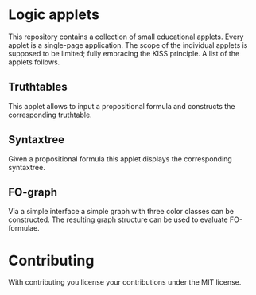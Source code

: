 # Logic applets
This repository contains a collection of small educational applets. Every
applet is a single-page application. The scope of the individual applets is
supposed to be limited; fully embracing the KISS principle. A list of the
applets follows.

## Truthtables
This applet allows to input a propositional formula and constructs the
corresponding truthtable.

## Syntaxtree
Given a propositional formula this applet displays the corresponding
syntaxtree.

## FO-graph
Via a simple interface a simple graph with three color classes can be
constructed. The resulting graph structure can be used to evaluate FO-formulae.

# Contributing
With contributing you license your contributions under the MIT license.
